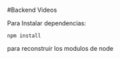 #Backend Videos

Para Instalar dependencias:

```
npm install
```

para reconstruir los modulos de node
